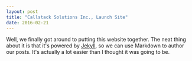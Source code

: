 ```yaml
---
layout: post
title: "Callstack Solutions Inc., Launch Site"
date: 2016-02-21
---
```


Well, we finally got around to putting this website together. The neat thing about it is that it's powered by [Jekyll](http://jekyllrb.com), so we can use Markdown to author our posts. It's actually a lot easier than I thought it was going to be.
